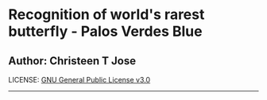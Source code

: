 # Recognition of world's rarest butterfly - Palos Verdes Blue

## Author: Christeen T Jose

LICENSE: [GNU General Public License v3.0](https://github.com/ChristeenTJose/A-Z-of-Deep-Learning-using-Keras/blob/master/LICENSE)

---


